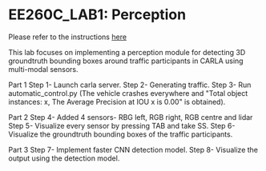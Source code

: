 # EE260C_LAB1: Perception

Please refer to the instructions [here](https://docs.google.com/document/d/1BvQ9ztEvxDwsHv-RWEy2EOA7kdAonzdkbJIuQSB1nJI/edit?usp=sharing)

This lab focuses on implementing a perception module for detecting 3D groundtruth bounding boxes around traffic participants in CARLA using multi-modal sensors.

Part 1
Step 1- Launch carla server.
Step 2- Generating traffic.
Step 3- Run automatic_control.py (The vehicle crashes everywhere and "Total object instances: x, The Average Precision at IOU x is 0.00" is obtained).

Part 2
Step 4- Added 4 sensors- RBG left, RGB right, RGB centre and lidar
Step 5- Visualize every sensor by pressing TAB and take SS.
Step 6- Visualize the groundtruth bounding boxes of the traffic participants.

Part 3
Step 7- Implement faster CNN detection model.
Step 8- Visualize the output using the detection model.
